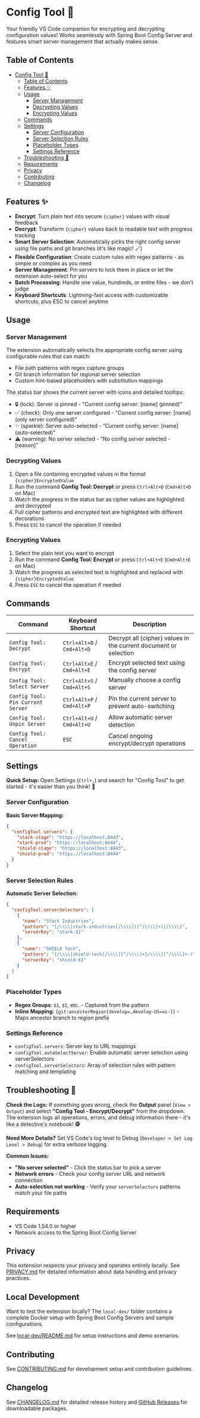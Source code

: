 # Config Tool 🔐

Your friendly VS Code companion for encrypting and decrypting configuration values! Works seamlessly with Spring Boot Config Server and features smart server management that actually makes sense.

## Table of Contents

- [Config Tool 🔐](#config-tool-)
  - [Table of Contents](#table-of-contents)
  - [Features ✨](#features-)
  - [Usage](#usage)
    - [Server Management](#server-management)
    - [Decrypting Values](#decrypting-values)
    - [Encrypting Values](#encrypting-values)
  - [Commands](#commands)
  - [Settings](#settings)
    - [Server Configuration](#server-configuration)
    - [Server Selection Rules](#server-selection-rules)
    - [Placeholder Types](#placeholder-types)
    - [Settings Reference](#settings-reference)
  - [Troubleshooting 🔧](#troubleshooting-)
  - [Requirements](#requirements)
  - [Privacy](#privacy)
  - [Contributing](#contributing)
  - [Changelog](#changelog)

## Features ✨

- **Encrypt**: Turn plain text into secure `{cipher}` values with visual feedback
- **Decrypt**: Transform `{cipher}` values back to readable text with progress tracking
- **Smart Server Selection**: Automatically picks the right config server using file paths and git branches (it's like magic! 🪄)
- **Flexible Configuration**: Create custom rules with regex patterns - as simple or complex as you need
- **Server Management**: Pin servers to lock them in place or let the extension auto-select for you
- **Batch Processing**: Handle one value, hundreds, or entire files - we don't judge
- **Keyboard Shortcuts**: Lightning-fast access with customizable shortcuts, plus ESC to cancel anytime

## Usage

### Server Management

The extension automatically selects the appropriate config server using configurable rules that can match:
- File path patterns with regex capture groups
- Git branch information for regional server selection
- Custom hint-based placeholders with substitution mappings

The status bar shows the current server with icons and detailed tooltips:
- 🔒 (lock): Server is pinned - "Current config server: [name] (pinned)"
- ✅ (check): Only one server configured - "Current config server: [name] (only server configured)"
- ✨ (sparkle): Server auto-selected - "Current config server: [name] (auto-selected)"
- ⚠️ (warning): No server selected - "No config server selected - [reason]"

### Decrypting Values

1. Open a file containing encrypted values in the format `{cipher}EncryptedValue`
2. Run the command **Config Tool: Decrypt** or press `Ctrl+Alt+D` (`Cmd+Alt+D` on Mac)
3. Watch the progress in the status bar as cipher values are highlighted and decrypted
4. Full cipher patterns and encrypted text are highlighted with different decorations
5. Press `ESC` to cancel the operation if needed

### Encrypting Values

1. Select the plain text you want to encrypt
2. Run the command **Config Tool: Encrypt** or press `Ctrl+Alt+E` (`Cmd+Alt+E` on Mac)
3. Watch the progress as selected text is highlighted and replaced with `{cipher}EncryptedValue`
4. Press `ESC` to cancel the operation if needed

## Commands

| Command | Keyboard Shortcut | Description |
|---------|-------------------|-------------|
| `Config Tool: Decrypt` | `Ctrl+Alt+D` / `Cmd+Alt+D` | Decrypt all {cipher} values in the current document or selection |
| `Config Tool: Encrypt` | `Ctrl+Alt+E` / `Cmd+Alt+E` | Encrypt selected text using the config server |
| `Config Tool: Select Server` | `Ctrl+Alt+S` / `Cmd+Alt+S` | Manually choose a config server |
| `Config Tool: Pin Current Server` | `Ctrl+Alt+P` / `Cmd+Alt+P` | Pin the current server to prevent auto-switching |
| `Config Tool: Unpin Server` | `Ctrl+Alt+U` / `Cmd+Alt+U` | Allow automatic server detection |
| `Config Tool: Cancel Operation` | `ESC` | Cancel ongoing encrypt/decrypt operations |

## Settings

**Quick Setup:** Open Settings (`Ctrl+,`) and search for "Config Tool" to get started - it's easier than you think! 🚀

### Server Configuration

**Basic Server Mapping:**
```json
{
  "configTool.servers": {
    "stark-stage": "https://localhost:8443",
    "stark-prod": "https://localhost:8444",
    "shield-stage": "https://localhost:8443",
    "shield-prod": "https://localhost:8444"
  }
}
```

### Server Selection Rules

**Automatic Server Selection:**
```json
{
  "configTool.serverSelectors": [
    {
      "name": "Stark Industries",
      "pattern": "[/\\\\]stark-industries[/\\\\]([^/\\\\]+)[/\\\\]",
      "serverKey": "stark-$1"
    },
    {
      "name": "SHIELD Tech",
      "pattern": "[/\\\\]shield-tech[/\\\\][^/\\\\]+[/\\\\][^/\\\\]+-(\\w+)\\.ya?ml$",
      "serverKey": "shield-$1"
    }
  ]
}
```

### Placeholder Types

- **Regex Groups**: `$1`, `$2`, etc. - Captured from the pattern
- **Inline Mapping**: `{git:ancestorRegion[develop=,develop-US=us-]}` - Maps ancestor branch to region prefix

### Settings Reference

- `configTool.servers`: Server key to URL mappings
- `configTool.autoSelectServer`: Enable automatic server selection using serverSelectors
- `configTool.serverSelectors`: Array of selection rules with pattern matching and templating

## Troubleshooting 🔧

**Check the Logs:** If something goes wrong, check the **Output** panel (`View > Output`) and select **"Config Tool - Encrypt/Decrypt"** from the dropdown. The extension logs all operations, errors, and debug information there - it's like a detective's notebook! 🕵️

**Need More Details?** Set VS Code's log level to Debug (`Developer > Set Log Level > Debug`) for extra verbose logging.

**Common Issues:**
- **"No server selected"** - Click the status bar to pick a server
- **Network errors** - Check your config server URL and network connection
- **Auto-selection not working** - Verify your `serverSelectors` patterns match your file paths

## Requirements

- VS Code 1.54.0 or higher
- Network access to the Spring Boot Config Server

## Privacy

This extension respects your privacy and operates entirely locally. See [PRIVACY.md](PRIVACY.md) for detailed information about data handling and privacy practices.

## Local Development

Want to test the extension locally? The `local-dev/` folder contains a complete Docker setup with Spring Boot Config Servers and sample configurations.

See [local-dev/README.md](local-dev/README.md) for setup instructions and demo scenarios.

## Contributing

See [CONTRIBUTING.md](CONTRIBUTING.md) for development setup and contribution guidelines.

## Changelog

See [CHANGELOG.md](CHANGELOG.md) for detailed release history and [GitHub Releases](https://github.com/tenerity-bbc/ext-vscode-config-tool/releases) for downloadable packages.